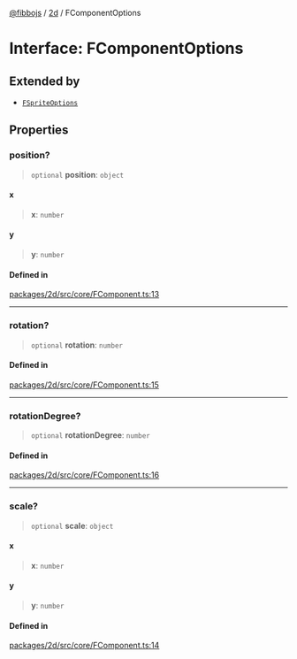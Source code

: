 [@fibbojs](/api/index) / [2d](/api/2d) / FComponentOptions

# Interface: FComponentOptions

## Extended by

- [`FSpriteOptions`](FSpriteOptions.md)

## Properties

### position?

> `optional` **position**: `object`

#### x

> **x**: `number`

#### y

> **y**: `number`

#### Defined in

[packages/2d/src/core/FComponent.ts:13](https://github.com/fibbojs/fibbo/blob/22e935206e75566f1a9d7fdd87a9aaa5b0efc202/packages/2d/src/core/FComponent.ts#L13)

***

### rotation?

> `optional` **rotation**: `number`

#### Defined in

[packages/2d/src/core/FComponent.ts:15](https://github.com/fibbojs/fibbo/blob/22e935206e75566f1a9d7fdd87a9aaa5b0efc202/packages/2d/src/core/FComponent.ts#L15)

***

### rotationDegree?

> `optional` **rotationDegree**: `number`

#### Defined in

[packages/2d/src/core/FComponent.ts:16](https://github.com/fibbojs/fibbo/blob/22e935206e75566f1a9d7fdd87a9aaa5b0efc202/packages/2d/src/core/FComponent.ts#L16)

***

### scale?

> `optional` **scale**: `object`

#### x

> **x**: `number`

#### y

> **y**: `number`

#### Defined in

[packages/2d/src/core/FComponent.ts:14](https://github.com/fibbojs/fibbo/blob/22e935206e75566f1a9d7fdd87a9aaa5b0efc202/packages/2d/src/core/FComponent.ts#L14)

